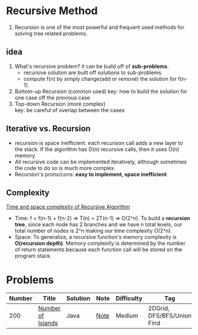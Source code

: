 # Recursive Method
1. Recursion is one of the most powerful and frequent used methods for solving tree related problems.
## idea
1. What's recursive problem? it can be build off of **sub-problems**.  
   * recursive solution are built off solutions to sub-problems.   
   * compute f(n) by simply change(add or remove) the solution for f(n-1).   
2. Bottom-up Recursion  (common used)
   key: how to build the solution for one case off the previous case
3. Top-down Recursion  (more complex)  
   key: be careful of overlap between the cases

## Iterative vs. Recursion 
   * recursion is space inefficient. each recursion call adds a new layer to the stack. If the algorithm has O(n) recursive calls, then it uses O(n) memory
   * All recursive code can be implemented iteratively, although sometimes the code to do so is much more complex. 
   * Recursion's prons/cons: **easy to implement, space inefficient**
## Complexity
[Time and space complexity of Recursive Algorithm](https://stackoverflow.com/questions/43298938/space-complexity-of-recursive-function)
 * Time: f = f(n-1) + f(n-2) => T(n) = 2T(n-1) => O(2^n). To build a **recursion tree**, since each node has 2 branches and we have n total levels, our total number of nodes is 2^n making our time complexity O(2^n).
 * Space: To generalize, a recursive function's memory complexity is **O(recursion depth)**. Memory complexity is determined by the number of return statements 
 because each function call will be stored on the program stack. 
 
 # Problems 
 | Number| Title         | Solution      | Note           | Difficulty    | Tag          |
| ------| ------------- | ------------- | -------------  | ------------- |------------- |
| 200| [Number of Islands](https://leetcode.com/problems/number-of-islands/)  | Java | [Note](https://github.com/LisaFan18/lintcode/tree/master/200.%20Number%20of%20Islands)   | Medium  | 2DGrid, DFS/BFS/Union Find|
